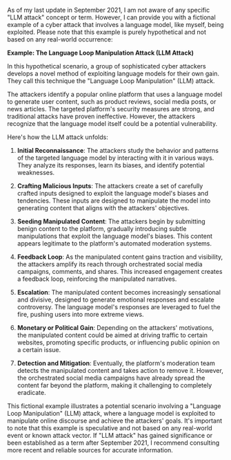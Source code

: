 As of my last update in September 2021, I am not aware of any specific "LLM attack" concept or term. However, I can provide you with a fictional example of a cyber attack that involves a language model, like myself, being exploited. Please note that this example is purely hypothetical and not based on any real-world occurrence:

**Example: The Language Loop Manipulation Attack (LLM Attack)**

In this hypothetical scenario, a group of sophisticated cyber attackers develops a novel method of exploiting language models for their own gain. They call this technique the "Language Loop Manipulation" (LLM) attack.

The attackers identify a popular online platform that uses a language model to generate user content, such as product reviews, social media posts, or news articles. The targeted platform's security measures are strong, and traditional attacks have proven ineffective. However, the attackers recognize that the language model itself could be a potential vulnerability.

Here's how the LLM attack unfolds:

1. **Initial Reconnaissance**: The attackers study the behavior and patterns of the targeted language model by interacting with it in various ways. They analyze its responses, learn its biases, and identify potential weaknesses.

2. **Crafting Malicious Inputs**: The attackers create a set of carefully crafted inputs designed to exploit the language model's biases and tendencies. These inputs are designed to manipulate the model into generating content that aligns with the attackers' objectives.

3. **Seeding Manipulated Content**: The attackers begin by submitting benign content to the platform, gradually introducing subtle manipulations that exploit the language model's biases. This content appears legitimate to the platform's automated moderation systems.

4. **Feedback Loop**: As the manipulated content gains traction and visibility, the attackers amplify its reach through orchestrated social media campaigns, comments, and shares. This increased engagement creates a feedback loop, reinforcing the manipulated narratives.

5. **Escalation**: The manipulated content becomes increasingly sensational and divisive, designed to generate emotional responses and escalate controversy. The language model's responses are leveraged to fuel the fire, pushing users into more extreme views.

6. **Monetary or Political Gain**: Depending on the attackers' motivations, the manipulated content could be aimed at driving traffic to certain websites, promoting specific products, or influencing public opinion on a certain issue.

7. **Detection and Mitigation**: Eventually, the platform's moderation team detects the manipulated content and takes action to remove it. However, the orchestrated social media campaigns have already spread the content far beyond the platform, making it challenging to completely eradicate.

This fictional example illustrates a potential scenario involving a "Language Loop Manipulation" (LLM) attack, where a language model is exploited to manipulate online discourse and achieve the attackers' goals. It's important to note that this example is speculative and not based on any real-world event or known attack vector. If "LLM attack" has gained significance or been established as a term after September 2021, I recommend consulting more recent and reliable sources for accurate information.
